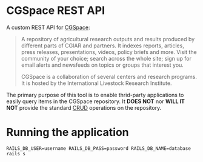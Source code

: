 # CGSpace REST API

A custom REST API for [CGSpace](https://cgspace.cgiar.org/):
 
 > A repository of agricultural research outputs and results produced by different parts of CGIAR and partners. It indexes reports, articles, press releases, presentations, videos, policy briefs and more. Visit the community of your choice; search across the whole site; sign up for email alerts and newsfeeds on topics or groups that interest you.
 >                                                                                                               
 > CGSpace is a collaboration of several centers and research programs. It is hosted by the International Livestock Research Institute.
 
 The primary purpose of this tool is to enable thrid-party applications to easily query items in the CGSpace repository. It **DOES NOT** nor **WILL IT NOT** provide the standard [CRUD](https://en.wikipedia.org/wiki/Create,_read,_update_and_delete) operations on the repository.
 
 # Running the application
 
```
RAILS_DB_USER=username RAILS_DB_PASS=password RAILS_DB_NAME=database rails s
```